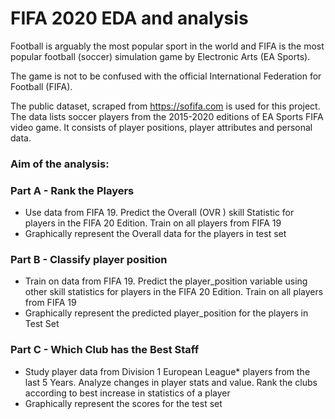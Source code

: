 # FIFA 2020 EDA and analysis

Football is arguably the most popular sport in the world and FIFA is the most popular football (soccer) simulation game by Electronic Arts (EA Sports). 

The game is not to be confused with the official International Federation for Football (FIFA).

The public dataset, scraped from https://sofifa.com is used for this project.
The data lists soccer players from the 2015-2020 editions of EA Sports FIFA video game.
It consists of player positions, player attributes and personal data.

### Aim of the analysis:

### Part A - Rank the Players 

- Use data from FIFA 19. Predict the Overall (OVR ) skill Statistic for players in the FIFA 20 Edition. Train on all players from FIFA 19
- Graphically represent the Overall data for the players in test set 

### Part B - Classify player position  

- Train on data from FIFA 19. Predict the player_position variable using other skill statistics for players in the FIFA 20 Edition. Train on all players from FIFA 19
- Graphically represent the predicted player_position for the players in Test Set 

### Part C - Which Club has the Best Staff

- Study player data from Division 1 European League* players from the last 5 Years. Analyze changes in player stats and value. Rank the clubs according to best increase in statistics of a player
- Graphically represent the scores for the test set
